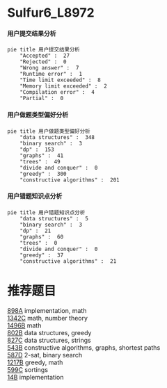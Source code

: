 # Sulfur6_L8972

<!-- tabs:start -->



#### **用户提交结果分析**

```mermaid
pie title 用户提交结果分析
    "Accepted" :  27
    "Rejected" :  0
    "Wrong answer" :  7
    "Runtime error" :  1
    "Time limit exceeded" :  8
    "Memory limit exceeded" :  2
    "Compilation error" :  4
    "Partial" :  0
```

#### **用户做题类型偏好分析**

```mermaid
pie title 用户做题类型偏好分析
    "data structures" :  348
    "binary search" :  3
    "dp" :  153
    "graphs" :  41
    "trees" :  49
    "divide and conquer" :  0
    "greedy" :  300
    "constructive algorithms" :  201
```
#### **用户错题知识点分析**

```mermaid
pie title 用户错题知识点分析
    "data structures" :  5
    "binary search" :  3
    "dp" :  21
    "graphs" :  60
    "trees" :  0
    "divide and conquer" :  0
    "greedy" :  37
    "constructive algorithms" :  21
```



<!-- tabs:end -->
# 推荐题目
[898A](https://codeforces.com/contest/898/problem/A)		implementation,
                        math		  
[1342C](https://codeforces.com/contest/1342/problem/C)		math,
                        number theory		  
[1496B](https://codeforces.com/contest/1496/problem/B)		math		  
[802B](https://codeforces.com/contest/802/problem/B)		data structures,
                        greedy		  
[827C](https://codeforces.com/contest/827/problem/C)		data structures,
                        strings		  
[543B](https://codeforces.com/contest/543/problem/B)		constructive algorithms,
                        graphs,
                        shortest paths		  
[587D](https://codeforces.com/contest/587/problem/D)		2-sat,
                        binary search		  
[1217B](https://codeforces.com/contest/1217/problem/B)		greedy,
                        math		  
[599C](https://codeforces.com/contest/599/problem/C)		sortings		  
[14B](https://codeforces.com/contest/14/problem/B)		implementation		  
